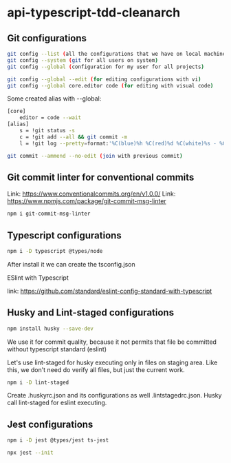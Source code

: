 # api-typescript-tdd-cleanarch

## Git configurations

```sh
git config --list (all the configurations that we have on local machine
git config --system (git for all users on system)
git config --global (configuration for my user for all projects)
```

```sh
git config --global --edit (for editing configurations with vi)
git config --global core.editor code (for editing with visual code)
```

Some created alias with --global:

```sh
[core]
	editor = code --wait
[alias]
	s = !git status -s
	c = !git add --all && git commit -m
	l = !git log --pretty=format:'%C(blue)%h %C(red)%d %C(white)%s - %C(cyan)%cn, %C(green)%cr'
```

```sh
git commit --ammend --no-edit (join with previous commit)
```
## Git commit linter for conventional commits

Link: https://www.conventionalcommits.org/en/v1.0.0/
Link: https://www.npmjs.com/package/git-commit-msg-linter

```sh
npm i git-commit-msg-linter
```

## Typescript configurations

```sh
npm i -D typescript @types/node
```

After install it we can create the tsconfig.json

ESlint with Typescript

link: https://github.com/standard/eslint-config-standard-with-typescript

## Husky and Lint-staged configurations

```sh
npm install husky --save-dev
```

We use it for commit quality, because it not permits that file be committed without typescript standard (eslint)

Let's use lint-staged for husky executing only in files on staging area. Like this, we don't need do verify all files, but just the current work.

```sh
npm i -D lint-staged 
```

Create .huskyrc.json and its configurations as well .lintstagedrc.json.
Husky call lint-staged for eslint executing.

## Jest configurations

```sh
npm i -D jest @types/jest ts-jest
```

```sh
npx jest --init
```